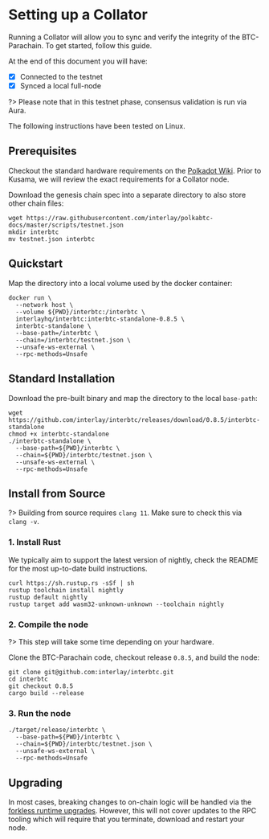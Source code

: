 # Setting up a Collator

Running a Collator will allow you to sync and verify the integrity of the BTC-Parachain.
To get started, follow this guide.

At the end of this document you will have:

- [x] Connected to the testnet
- [x] Synced a local full-node

?> Please note that in this testnet phase, consensus validation is run via Aura.

The following instructions have been tested on Linux.

## Prerequisites

Checkout the standard hardware requirements on the [Polkadot Wiki](https://wiki.polkadot.network/docs/en/maintain-guides-how-to-validate-polkadot#requirements).
Prior to Kusama, we will review the exact requirements for a Collator node.

Download the genesis chain spec into a separate directory to also store other chain files:

```shell
wget https://raw.githubusercontent.com/interlay/polkabtc-docs/master/scripts/testnet.json
mkdir interbtc
mv testnet.json interbtc
```

## Quickstart

Map the directory into a local volume used by the docker container:

```shell
docker run \
  --network host \
  --volume ${PWD}/interbtc:/interbtc \
  interlayhq/interbtc:interbtc-standalone-0.8.5 \
  interbtc-standalone \
  --base-path=/interbtc \
  --chain=/interbtc/testnet.json \
  --unsafe-ws-external \
  --rpc-methods=Unsafe
```

## Standard Installation

Download the pre-built binary and map the directory to the local `base-path`:

```shell
wget https://github.com/interlay/interbtc/releases/download/0.8.5/interbtc-standalone
chmod +x interbtc-standalone
./interbtc-standalone \
  --base-path=${PWD}/interbtc \
  --chain=${PWD}/interbtc/testnet.json \
  --unsafe-ws-external \
  --rpc-methods=Unsafe
```

## Install from Source

?> Building from source requires `clang 11`. Make sure to check this via `clang -v`.

### 1. Install Rust

We typically aim to support the latest version of nightly, check the README for the most up-to-date build instructions.

```shell
curl https://sh.rustup.rs -sSf | sh
rustup toolchain install nightly
rustup default nightly
rustup target add wasm32-unknown-unknown --toolchain nightly
```

### 2. Compile the node

?> This step will take some time depending on your hardware.

Clone the BTC-Parachain code, checkout release `0.8.5`, and build the node:

```shell
git clone git@github.com:interlay/interbtc.git
cd interbtc
git checkout 0.8.5
cargo build --release
```

### 3. Run the node

```shell
./target/release/interbtc \
  --base-path=${PWD}/interbtc \
  --chain=${PWD}/interbtc/testnet.json \
  --unsafe-ws-external \
  --rpc-methods=Unsafe
```

## Upgrading

In most cases, breaking changes to on-chain logic will be handled via the [forkless runtime upgrades](https://substrate.dev/docs/en/knowledgebase/runtime/upgrades#forkless-runtime-upgrades). However, this will not cover updates to the RPC tooling which will require that you terminate, download and restart your node.
